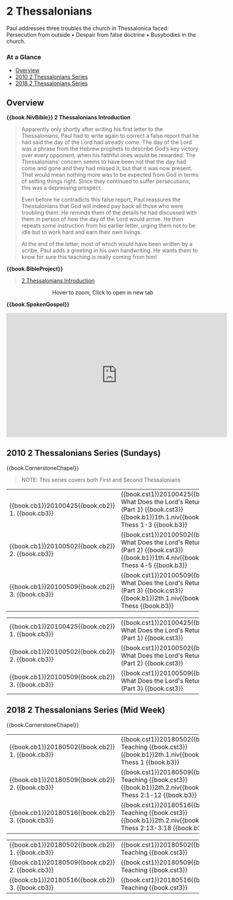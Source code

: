 # 2 Thessalonians

<script type="text/javascript" src="utils.js"></script>

Paul addresses three troubles the church in Thessalonica faced:
Persecution from outside
&bull; Despair from false doctrine
&bull; Busybodies in the church.


### At a Glance

- [Overview](#overview)
- [2010 2 Thessalonians Series](#2010-2-thessalonians-series-sundays)
- [2018 2 Thessalonians Series](#2018-2-thessalonians-series-mid-week)


## Overview


**{{book.NivBible}} 2 Thessalonians Introduction**

> Apparently only shortly after writing his first letter to the
> Thessalonians, Paul had to write again to correct a false report that
> he had said the day of the Lord had already come. The day of the
> Lord was a phrase from the Hebrew prophets to describe God’s key
> victory over every opponent, when his faithful ones would be
> rewarded. The Thessalonians’ concern seems to have been not that the
> day had come and gone and they had missed it, but that it was now
> present. That would mean nothing more was to be expected from God in
> terms of setting things right. Since they continued to suffer
> persecutions, this was a depressing prospect.
> 
> Even before he contradicts this false report, Paul reassures the
> Thessalonians that God will indeed pay back all those who were
> troubling them. He reminds them of the details he had discussed with
> them in person of how the day of the Lord would arrive. He then
> repeats some instruction from his earlier letter, urging them not to
> be idle but to work hard and earn their own livings.
> 
> At the end of the letter, most of which would have been written by a
> scribe, Paul adds a greeting in his own handwriting. He wants them to
> know for sure this teaching is really coming from him!


**{{book.BibleProject}}**

> [2 Thessalonians Introduction](https://bibleproject.com/explore/video/2-thessalonians/)

<center>
  <figure>
    <div id="2Thessalonians_BP"></div>
    <figcaption>Hover to zoom, Click to open in new tab</figcaption>
  </figure>
</center>
<script>
  addZoomableImage('2Thessalonians_BP', '2Thessalonians_BP.png', 75);
</script>

**{{book.SpokenGospel}}**

<p align="center">
  <iframe name="SpokenGospel2ThessVideo"
          id="SpokenGospel2ThessVideo"
          width="577"
          height="325"
          src="https://www.youtube.com/embed/Wb6Hhzl8Gyk"
          frameborder="0"
          allow="accelerometer; autoplay; encrypted-media; gyroscope; picture-in-picture"
          allowfullscreen></iframe>
</p>


## 2010 2 Thessalonians Series (Sundays)

{{book.CornerstoneChapel}}

> NOTE: This series covers both First and Second Thessalonians

<!-- MASTER: vertical layout for "cell phone" responsive show/hide -->
<div class="phone">
<table>

<tr><td> {{book.cb1}}20100425{{book.cb2}} 1. {{book.cb3}} </td><td> {{book.cst1}}20100425{{book.cst2}} What Does the Lord's Return Mean (Part 1) {{book.cst3}} <br/> {{book.b1}}1th.1.niv{{book.b2}} 1 Thess 1-3 {{book.b3}} </td><td> 04/25/2010 <br/> {{book.csg1}}20100425.pdf{{book.csg2}} </td>
<tr><td> {{book.cb1}}20100502{{book.cb2}} 2. {{book.cb3}} </td><td> {{book.cst1}}20100502{{book.cst2}} What Does the Lord's Return Mean (Part 2) {{book.cst3}} <br/> {{book.b1}}1th.4.niv{{book.b2}} 1 Thess 4-5 {{book.b3}} </td><td> 05/02/2010 <br/> {{book.csg1}}20100502.pdf{{book.csg2}} </td>
<tr><td> {{book.cb1}}20100509{{book.cb2}} 3. {{book.cb3}} </td><td> {{book.cst1}}20100509{{book.cst2}} What Does the Lord's Return Mean (Part 3) {{book.cst3}} <br/> {{book.b1}}2th.1.niv{{book.b2}} 2 Thess     {{book.b3}} </td><td> 05/09/2010 <br/> {{book.csg1}}20100509.pdf{{book.csg2}} </td>

</table>
</div>

<!-- COPY: horizontal layout for "desktop/tablet" responsive show/hide (simply add 2 columns to header and replace TWO FROM <br/> TO </td><td> -->
<div class="desktop">
<table>

<tr><td> {{book.cb1}}20100425{{book.cb2}} 1. {{book.cb3}} </td><td> {{book.cst1}}20100425{{book.cst2}} What Does the Lord's Return Mean (Part 1) {{book.cst3}} </td><td> {{book.b1}}1th.1.niv{{book.b2}} 1 Thess 1-3 {{book.b3}} </td><td> 04/25/2010 </td><td> {{book.csg1}}20100425.pdf{{book.csg2}} </td>
<tr><td> {{book.cb1}}20100502{{book.cb2}} 2. {{book.cb3}} </td><td> {{book.cst1}}20100502{{book.cst2}} What Does the Lord's Return Mean (Part 2) {{book.cst3}} </td><td> {{book.b1}}1th.4.niv{{book.b2}} 1 Thess 4-5 {{book.b3}} </td><td> 05/02/2010 </td><td> {{book.csg1}}20100502.pdf{{book.csg2}} </td>
<tr><td> {{book.cb1}}20100509{{book.cb2}} 3. {{book.cb3}} </td><td> {{book.cst1}}20100509{{book.cst2}} What Does the Lord's Return Mean (Part 3) {{book.cst3}} </td><td> {{book.b1}}2th.1.niv{{book.b2}} 2 Thess     {{book.b3}} </td><td> 05/09/2010 </td><td> {{book.csg1}}20100509.pdf{{book.csg2}} </td>

</table>
</div>


## 2018 2 Thessalonians Series (Mid Week)

{{book.CornerstoneChapel}}

<!-- MASTER: vertical layout for "cell phone" responsive show/hide -->
<div class="phone">
<table>

<tr><td> {{book.cb1}}20180502{{book.cb2}} 1. {{book.cb3}} </td><td> {{book.cst1}}20180502{{book.cst2}} Teaching {{book.cst3}} <br/> {{book.b1}}2th.1.niv{{book.b2}} 2 Thess 1         {{book.b3}} </td><td> 05/02/2018 </td>
<tr><td> {{book.cb1}}20180509{{book.cb2}} 2. {{book.cb3}} </td><td> {{book.cst1}}20180509{{book.cst2}} Teaching {{book.cst3}} <br/> {{book.b1}}2th.2.niv{{book.b2}} 2 Thess 2:1-12    {{book.b3}} </td><td> 05/09/2018 </td>
<tr><td> {{book.cb1}}20180516{{book.cb2}} 3. {{book.cb3}} </td><td> {{book.cst1}}20180516{{book.cst2}} Teaching {{book.cst3}} <br/> {{book.b1}}2th.2.niv{{book.b2}} 2 Thess 2:13-3:18 {{book.b3}} </td><td> 05/16/2018 </td>

</table>
</div>

<!-- COPY: horizontal layout for "desktop/tablet" responsive show/hide (simply add 2 columns to header and replace TWO FROM <br/> TO </td><td> -->
<div class="desktop">
<table>

<tr><td> {{book.cb1}}20180502{{book.cb2}} 1. {{book.cb3}} </td><td> {{book.cst1}}20180502{{book.cst2}} Teaching {{book.cst3}} </td><td> {{book.b1}}2th.1.niv{{book.b2}} 2 Thess 1         {{book.b3}} </td><td> 05/02/2018 </td>
<tr><td> {{book.cb1}}20180509{{book.cb2}} 2. {{book.cb3}} </td><td> {{book.cst1}}20180509{{book.cst2}} Teaching {{book.cst3}} </td><td> {{book.b1}}2th.2.niv{{book.b2}} 2 Thess 2:1-12    {{book.b3}} </td><td> 05/09/2018 </td>
<tr><td> {{book.cb1}}20180516{{book.cb2}} 3. {{book.cb3}} </td><td> {{book.cst1}}20180516{{book.cst2}} Teaching {{book.cst3}} </td><td> {{book.b1}}2th.2.niv{{book.b2}} 2 Thess 2:13-3:18 {{book.b3}} </td><td> 05/16/2018 </td>

</table>
</div>


<script>
  pageSetup();
</script>
